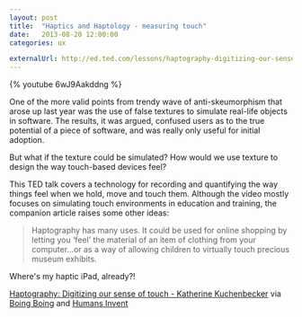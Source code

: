 ```yaml
---
layout: post
title:  "Haptics and Haptology - measuring touch"
date:   2013-08-20 12:00:00
categories: ux

externalUrl: http://ed.ted.com/lessons/haptography-digitizing-our-sense-of-touch-katherine-kuchenbecker#watch
---
```


{% youtube 6wJ9Aakddng %}

One of the more valid points from trendy wave of anti-skeumorphism that arose up last year was the use of false textures to simulate real-life objects in software. The results, it was argued, confused users as to the true potential of a piece of software, and was really only useful for initial adoption.

But what if the texture could be simulated?  How would we use texture to design the way touch-based devices feel?

This TED talk covers a technology for recording and quantifying the way things feel when we hold, move and touch them.  Although the video mostly focuses on simulating touch environments in education and training, the companion article raises some other ideas:

> Haptography has many uses. It could be used for online shopping by letting you ‘feel’ the material of an item of clothing from your computer...or as a way of allowing children to virtually touch precious museum exhibits.

Where's my haptic iPad, already?!

[Haptography: Digitizing our sense of touch - Katherine Kuchenbecker](http://ed.ted.com/lessons/haptography-digitizing-our-sense-of-touch-katherine-kuchenbecker#watch) via [Boing Boing](http://boingboing.net/2013/08/20/haptography-recording-the-fee.html) and [Humans Invent](http://www.humansinvent.com/#!/13287/haptography-a-digital-future-with-feeling/)